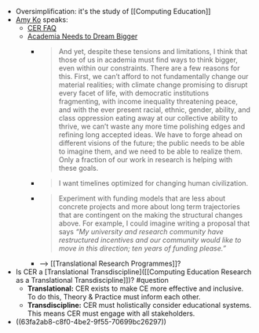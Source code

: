 - Oversimplification: it's the study of [[Computing Education]]
- [Amy Ko](https://faculty.washington.edu/ajko/bio) speaks:
	- [CER FAQ](https://faculty.washington.edu/ajko/cer/)
	- [Academia Needs to Dream Bigger](https://medium.com/bits-and-behavior/academia-needs-to-dream-bigger-485bdbcfd194)
		- > And yet, despite these tensions and limitations, I think that those of us in academia must find ways to think bigger, even within our constraints. There are a few reasons for this. First, we can’t afford to not fundamentally change our material realities; with climate change promising to disrupt every facet of life, with democratic institutions fragmenting, with income inequality threatening peace, and with the ever present racial, ethnic, gender, ability, and class oppression eating away at our collective ability to thrive, we can’t waste any more time polishing edges and refining long accepted ideas. We have to forge ahead on different visions of the future; the public needs to be able to imagine them, and we need to be able to realize them. Only a fraction of our work in research is helping with these goals.
		- > I want timelines optimized for changing human civilization.
		- > Experiment with funding models that are less about concrete projects and more about long term trajectories that are contingent on the making the structural changes above. For example, I could imagine writing a proposal that says *“My university and research community have restructured incentives and our community would like to move in this direction; ten years of funding please.”*
		- --> [[Translational Research Programmes]]?
- Is CER a [Translational Transdiscipline]([[Computing Education Research as a Translational Transdiscipline]])? #question
	- **Translational:** CER exists to make CE more effective and inclusive. To do this, Theory & Practice must inform each other.
	- **Transdiscipline:** CER must holistically consider educational systems. This means CER must engage with all stakeholders.
- ((63fa2ab8-c8f0-4be2-9f55-70699bc26297))
